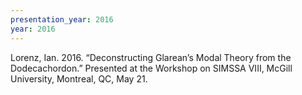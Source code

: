 ```yaml
---
presentation_year: 2016
year: 2016
---
```


Lorenz, Ian. 2016. “Deconstructing Glarean’s Modal Theory from the Dodecachordon.” Presented at the Workshop on SIMSSA VIII, McGill University, Montreal, QC, May 21.